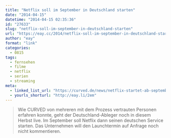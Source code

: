 ```yaml
---
title: "Netflix soll im September in Deutschland starten"
date: "2014-04-15"
datetime: "2014-04-15 02:35:36"
id: "27633"
slug: "netflix-soll-im-september-in-deutschland-starten"
url: "https://eay.cc/2014/netflix-soll-im-september-in-deutschland-starten/"
author: "eay"
format: "link"
categories:
  - 0815
tags:
  - fernsehen
  - filme
  - netflix
  - serien
  - streaming
meta:
  - linked_list_url: "https://curved.de/news/netflix-startet-ab-september-in-deutschland-46845"
  - yourls_shorturl: "http://eay.li/2em"
---
```


> Wie CURVED von mehreren mit dem Prozess vertrauten Personen erfahren konnte, geht der Deutschland-Ableger noch in diesem Herbst live. Im September soll Netflix dann seinen deutschen Service starten. Das Unternehmen will den Launchtermin auf Anfrage noch nicht kommentieren.
